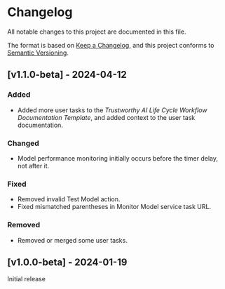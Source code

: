 # Changelog

All notable changes to this project are documented in this file.

The format is based on [Keep a Changelog](https://keepachangelog.com/en/1.1.0/), and this project conforms to [Semantic Versioning](https://semver.org/spec/v2.0.0.html).

## [v1.1.0-beta] - 2024-04-12

### Added

- Added more user tasks to the _Trustworthy AI Life Cycle Workflow Documentation Template_, and added context to the user task documentation.

### Changed

- Model performance monitoring initially occurs before the timer delay, not after it.

### Fixed

- Removed invalid Test Model action.
- Fixed mismatched parentheses in Monitor Model service task URL.

### Removed

- Removed or merged some user tasks.

## [v1.0.0-beta] - 2024-01-19

Initial release